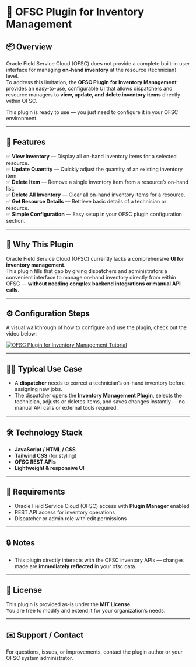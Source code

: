 # 🧭 OFSC Plugin for Inventory Management

## 📦 Overview
Oracle Field Service Cloud (OFSC) does not provide a complete built-in user interface for managing **on-hand inventory** at the resource (technician) level.  
To address this limitation, the **OFSC Plugin for Inventory Management** provides an easy-to-use, configurable UI that allows dispatchers and resource managers to **view, update, and delete inventory items** directly within OFSC.

This plugin is ready to use — you just need to configure it in your OFSC environment.

---

## 🚀 Features

✅ **View Inventory** — Display all on-hand inventory items for a selected resource.  
✅ **Update Quantity** — Quickly adjust the quantity of an existing inventory item.  
✅ **Delete Item** — Remove a single inventory item from a resource’s on-hand list.  
✅ **Delete All Inventory** — Clear all on-hand inventory items for a resource.  
✅ **Get Resource Details** — Retrieve basic details of a technician or resource.  
✅ **Simple Configuration** — Easy setup in your OFSC plugin configuration section.  

---

## 🧩 Why This Plugin

Oracle Field Service Cloud (OFSC) currently lacks a comprehensive **UI for inventory management**.  
This plugin fills that gap by giving dispatchers and administrators a convenient interface to manage on-hand inventory directly from within OFSC — **without needing complex backend integrations or manual API calls**.

---

## ⚙️ Configuration Steps

A visual walkthrough of how to configure and use the plugin, check out the video below:

[![OFSC Plugin for Inventory Management Tutorial](https://img.youtube.com/vi/DMH3sp_w3Aw/0.jpg)](https://www.youtube.com/watch?v=DMH3sp_w3Aw)

---

## 🧑‍💼 Typical Use Case

- A **dispatcher** needs to correct a technician’s on-hand inventory before assigning new jobs.  
- The dispatcher opens the **Inventory Management Plugin**, selects the technician, adjusts or deletes items, and saves changes instantly — no manual API calls or external tools required.

---

## 🛠️ Technology Stack

- **JavaScript / HTML / CSS**
- **Tailwind CSS** (for styling)
- **OFSC REST APIs**
- **Lightweight & responsive UI**

---



## 🧰 Requirements

- Oracle Field Service Cloud (OFSC) access with **Plugin Manager** enabled  
- REST API access for inventory operations  
- Dispatcher or admin role with edit permissions  

---



## 🔒 Notes
- This plugin directly interacts with the OFSC inventory APIs — changes made are **immediately reflected** in your ofsc data.

---

## 📄 License
This plugin is provided as-is under the **MIT License**.  
You are free to modify and extend it for your organization’s needs.

---

## ✉️ Support / Contact
For questions, issues, or improvements, contact the plugin author or your OFSC system administrator.
